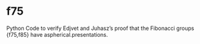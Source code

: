 # f75
Python Code to verify Edjvet and Juhasz’s proof that the Fibonacci groups {f75,f85} have aspherical.presentations.
